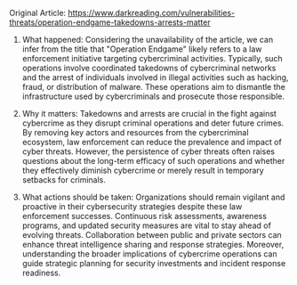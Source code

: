 Original Article: https://www.darkreading.com/vulnerabilities-threats/operation-endgame-takedowns-arrests-matter

1) What happened: Considering the unavailability of the article, we can infer from the title that "Operation Endgame" likely refers to a law enforcement initiative targeting cybercriminal activities. Typically, such operations involve coordinated takedowns of cybercriminal networks and the arrest of individuals involved in illegal activities such as hacking, fraud, or distribution of malware. These operations aim to dismantle the infrastructure used by cybercriminals and prosecute those responsible.

2) Why it matters: Takedowns and arrests are crucial in the fight against cybercrime as they disrupt criminal operations and deter future crimes. By removing key actors and resources from the cybercriminal ecosystem, law enforcement can reduce the prevalence and impact of cyber threats. However, the persistence of cyber threats often raises questions about the long-term efficacy of such operations and whether they effectively diminish cybercrime or merely result in temporary setbacks for criminals.

3) What actions should be taken: Organizations should remain vigilant and proactive in their cybersecurity strategies despite these law enforcement successes. Continuous risk assessments, awareness programs, and updated security measures are vital to stay ahead of evolving threats. Collaboration between public and private sectors can enhance threat intelligence sharing and response strategies. Moreover, understanding the broader implications of cybercrime operations can guide strategic planning for security investments and incident response readiness.